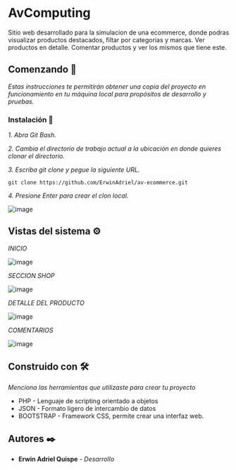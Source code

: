 # AvComputing

Sitio web desarrollado para la simulacion de una ecommerce, donde podras visualizar productos destacados, filtar por categorias y marcas. Ver productos en detalle. Comentar productos y ver los mismos que tiene este.
## Comenzando 🚀

_Estas instrucciones te permitirán obtener una copia del proyecto en funcionamiento en tu máquina local para propósitos de desarrollo y pruebas._

### Instalación 🔧


_1. Abra Git Bash._

_2. Cambia el directorio de trabajo actual a la ubicación en donde quieres clonar el directorio._

_3. Escriba git clone y pegue la siguiente URL._

```
git clone https://github.com/ErwinAdriel/av-ecommerce.git
```

_4. Presione Enter para crear el clon local._

![image](https://github.com/ErwinAdriel/av-ecommerce/assets/95004472/fce58b57-a209-42cf-9881-5a3a25361bd7)


## Vistas del sistema ⚙️

_INICIO_

![image](https://github.com/ErwinAdriel/av-ecommerce/assets/95004472/8795cf44-b3ca-4c31-a12b-1523bb2779b5)

_SECCION SHOP_

![image](https://github.com/ErwinAdriel/av-ecommerce/assets/95004472/f05fc1c8-6cb6-474a-8f83-984222c487ec)

_DETALLE DEL PRODUCTO_

![image](https://github.com/ErwinAdriel/av-ecommerce/assets/95004472/bbdcac0d-4733-4716-8f69-7a15cc452270)

_COMENTARIOS_

![image](https://github.com/ErwinAdriel/av-ecommerce/assets/95004472/09cc0877-824b-43ad-a84b-0d03b2a95704)

## Construido con 🛠️

_Menciona las herramientas que utilizaste para crear tu proyecto_

* PHP - Lenguaje de scripting orientado a objetos
* JSON - Formato ligero de intercambio de datos
* BOOTSTRAP - Framework CSS, permite crear una interfaz web.

## Autores ✒️

* **Erwin Adriel Quispe** - *Desarrollo* 

